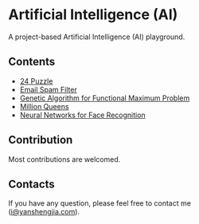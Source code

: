 # Artificial Intelligence (AI)

A project-based Artificial Intelligence (AI) playground.

## Contents

* [24 Puzzle](https://github.com/yanshengjia/artificial-intelligence/tree/master/24-puzzle)
* [Email Spam Filter](https://github.com/yanshengjia/artificial-intelligence/tree/master/email-spam-filter)
* [Genetic Algorithm for Functional Maximum Problem](https://github.com/yanshengjia/artificial-intelligence/tree/master/genetic-algorithm-for-functional-maximum-problem)
* [Million Queens](https://github.com/yanshengjia/artificial-intelligence/tree/master/million-queens)
* [Neural Networks for Face Recognition](https://github.com/yanshengjia/artificial-intelligence/tree/master/neural-networks-for-face-recognition)

## Contribution

Most contributions are welcomed.

## Contacts

If you have any question, please feel free to contact me (i@yanshengjia.com).